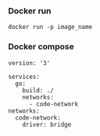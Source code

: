 ### Docker run
```
docker run -p image_name
```
### Docker compose
```
version: '3'

services:
  go:
    build: ./
    networks:
      - code-network
networks:
  code-network:
    driver: bridge

```
